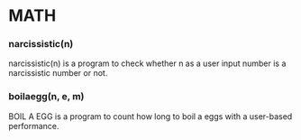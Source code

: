 # MATH

### narcissistic(n)
narcissistic(n) is a program to check whether n as a user input number is a narcissistic number or not.

### boilaegg(n, e, m)
BOIL A EGG is a program to count how long to boil a eggs with a user-based performance.
